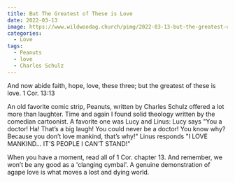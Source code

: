 ```yaml
---
title: But The Greatest of These is Love
date: 2022-03-13
image: https://www.wildwoodag.church/pimg/2022-03-13-but-the-greatest-of-these-is-love.jpeg
categories:
  - Love
tags:
  - Peanuts
  - love
  - Charles Schulz
---
```


And now abide faith, hope, love, these three; but the greatest of these is love. 1 Cor. 13:13

An old favorite comic strip, Peanuts, written by Charles Schulz offered a lot more than laughter. Time and again I found solid theology written by the comedian cartoonist. A favorite one was Lucy and Linus: Lucy says &quot;You a doctor! Ha! That’s a big laugh! You could never be a doctor! You know why? Because you don’t love mankind, that’s why!&quot; Linus responds &quot;I LOVE MANKIND… IT&#x27;S PEOPLE I CAN’T STAND!&quot;

When you have a moment, read all of 1 Cor. chapter 13. And remember, we won’t be any good as a &#x27;clanging cymbal&#x27;. A genuine demonstration of agape love is what moves a lost and dying world.



